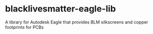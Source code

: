 # blacklivesmatter-eagle-lib
A library for Autodesk Eagle that provides BLM silkscreens and copper footprints for PCBs
